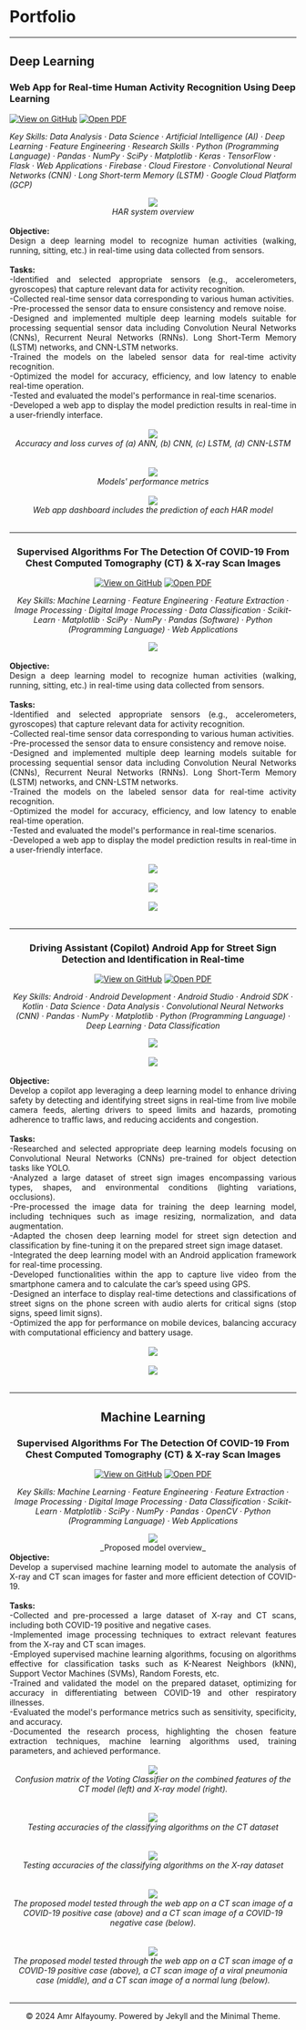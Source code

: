 # Portfolio
---

## Deep Learning

### Web App for Real-time Human Activity Recognition Using Deep Learning <br>

[![View on GitHub](https://img.shields.io/badge/GitHub-View_on_GitHub-blue?logo=GitHub)](https://github.com/alfayoumy/NUHARIPS)
[![Open PDF](https://img.shields.io/badge/PDF-Read%20PDF-red?logo=adobe-acrobat-reader)](/pdf/GP.pdf)

_Key Skills: Data Analysis · Data Science · Artificial Intelligence (AI) · Deep Learning · Feature Engineering · Research Skills · Python (Programming Language) · Pandas · NumPy · SciPy · Matplotlib · Keras · TensorFlow · Flask · Web Applications · Firebase · Cloud Firestore · Convolutional Neural Networks (CNN) · Long Short-term Memory (LSTM) · Google Cloud Platform (GCP)_
<br>
<center><img src="images/HARDiagram.png"/></center>
<center><i>HAR system overview</i><center>
<br>
<div style="text-align: justify">
<b>Objective:</b>
<br>
Design a deep learning model to recognize human activities (walking, running, sitting, etc.) in real-time using data collected from sensors.<br>
<br>
<b>Tasks:</b>
<br>
-Identified and selected appropriate sensors (e.g., accelerometers, gyroscopes) that capture relevant data for activity recognition.<br>
-Collected real-time sensor data corresponding to various human activities.<br>
-Pre-processed the sensor data to ensure consistency and remove noise.<br>
-Designed and implemented multiple deep learning models suitable for processing sequential sensor data including Convolution Neural Networks (CNNs), Recurrent Neural Networks (RNNs). Long Short-Term Memory (LSTM) networks, and CNN-LSTM networks.<br>
-Trained the models on the labeled sensor data for real-time activity recognition.<br>
-Optimized the model for accuracy, efficiency, and low latency to enable real-time operation.<br>
-Tested and evaluated the model's performance in real-time scenarios.<br>
-Developed a web app to display the model prediction results in real-time in a user-friendly interface.<br>
</div>
<br>
<center><img src="images/GPHAR.jpg"/></center>
<center><i>Accuracy and loss curves of (a) ANN, (b) CNN, (c) LSTM, (d) CNN-LSTM</i><center>
<br><br>
<center><img src="images/HARResults.jpg"/></center>
<center><i>Models' performance metrics</i><center>
<br>
<center><img src="images/HAR.jpg"/></center>
<center><i>Web app dashboard includes the prediction of each HAR model</i><center>
<br>

---
### Supervised Algorithms For The Detection Of COVID-19 From Chest Computed Tomography (CT) & X-ray Scan Images <br>

[![View on GitHub](https://img.shields.io/badge/GitHub-View_on_GitHub-blue?logo=GitHub)](https://github.com/alfayoumy/COVID19-Detection)
[![Open PDF](https://img.shields.io/badge/PDF-Read%20PDF-red?logo=adobe-acrobat-reader)](https://www.researchgate.net/publication/350588424_Supervised_Algorithms_for_the_Detection_of_COVID-19_from_Chest_Scan_Images)

_Key Skills: Machine Learning · Feature Engineering · Feature Extraction · Image Processing · Digital Image Processing · Data Classification · Scikit-Learn · Matplotlib · SciPy · NumPy · Pandas (Software) · Python (Programming Language) · Web Applications_
<br>
<center><img src="images/HARDiagram.png"/></center>
<br>
<div style="text-align: justify">
<b>Objective:</b>
<br>
Design a deep learning model to recognize human activities (walking, running, sitting, etc.) in real-time using data collected from sensors.<br>
<br>
<b>Tasks:</b>
<br>
-Identified and selected appropriate sensors (e.g., accelerometers, gyroscopes) that capture relevant data for activity recognition.<br>
-Collected real-time sensor data corresponding to various human activities.<br>
-Pre-processed the sensor data to ensure consistency and remove noise.<br>
-Designed and implemented multiple deep learning models suitable for processing sequential sensor data including Convolution Neural Networks (CNNs), Recurrent Neural Networks (RNNs). Long Short-Term Memory (LSTM) networks, and CNN-LSTM networks.<br>
-Trained the models on the labeled sensor data for real-time activity recognition.<br>
-Optimized the model for accuracy, efficiency, and low latency to enable real-time operation.<br>
-Tested and evaluated the model's performance in real-time scenarios.<br>
-Developed a web app to display the model prediction results in real-time in a user-friendly interface.<br>
</div>
<br>
<center><img src="images/GPHAR.jpg"/></center>
<br>
<center><img src="images/HARResults.jpg"/></center>
<br>
<center><img src="images/HAR.jpg"/></center>
<br>

---
### Driving Assistant (Copilot) Android App for Street Sign Detection and Identification in Real-time <br>

[![View on GitHub](https://img.shields.io/badge/GitHub-View_on_GitHub-blue?logo=GitHub)](https://github.com/alfayoumy/copilot)
[![Open PDF](https://img.shields.io/badge/PDF-Read%20PDF-red?logo=adobe-acrobat-reader)](/pdf/Copilot.pdf)

_Key Skills: Android · Android Development · Android Studio · Android SDK · Kotlin · Data Science · Data Analysis · Convolutional Neural Networks (CNN) · Pandas · NumPy · Matplotlib · Python (Programming Language) · Deep Learning · Data Classification_
<br>
<center><img src="images/copilot.png"/></center>
<br>
<center><img src="images/copilot2.png"/></center>
<br>
<div style="text-align: justify">
<b>Objective:</b>
<br>
Develop a copilot app leveraging a deep learning model to enhance driving safety by detecting and identifying street signs in real-time from live mobile camera feeds, alerting drivers to speed limits and hazards, promoting adherence to traffic laws, and reducing accidents and congestion.<br>
<br>
<b>Tasks:</b>
<br>
-Researched and selected appropriate deep learning models focusing on Convolutional Neural Networks (CNNs) pre-trained for object detection tasks like YOLO.<br>
-Analyzed a large dataset of street sign images encompassing various types, shapes, and environmental conditions (lighting variations, occlusions).<br>
-Pre-processed the image data for training the deep learning model, including techniques such as image resizing, normalization, and data augmentation.<br>
-Adapted the chosen deep learning model for street sign detection and classification by fine-tuning it on the prepared street sign image dataset.<br>
-Integrated the deep learning model with an Android application framework for real-time processing.<br>
-Developed functionalities within the app to capture live video from the smartphone camera and to calculate the car’s speed using GPS.<br>
-Designed an interface to display real-time detections and classifications of street signs on the phone screen with audio alerts for critical signs (stop signs, speed limit signs).<br>
-Optimized the app for performance on mobile devices, balancing accuracy with computational efficiency and battery usage.<br>
</div>
<br>
<center><img src="images/copilot3.png"/></center>
<br>
<center><img src="images/copilot5.png"/></center>
<br>

---
## Machine Learning

### Supervised Algorithms For The Detection Of COVID-19 From Chest Computed Tomography (CT) & X-ray Scan Images <br>

[![View on GitHub](https://img.shields.io/badge/GitHub-View_on_GitHub-blue?logo=GitHub)](https://github.com/alfayoumy/COVID19-Detection)
[![Open PDF](https://img.shields.io/badge/PDF-Read%20PDF-red?logo=adobe-acrobat-reader)](https://www.researchgate.net/publication/350588424_Supervised_Algorithms_for_the_Detection_of_COVID-19_from_Chest_Scan_Images)

_Key Skills: Machine Learning · Feature Engineering · Feature Extraction · Image Processing · Digital Image Processing · Data Classification · Scikit-Learn · Matplotlib · SciPy · NumPy · Pandas · OpenCV · Python (Programming Language) · Web Applications_
<br>
<center><img src="images/covid.png"/></center>
_Proposed model overview_
<br>
<div style="text-align: justify">
<b>Objective:</b>
<br>
 Develop a supervised machine learning model to automate the analysis of X-ray and CT scan images for faster and more efficient detection of COVID-19.<br>
<br>
<b>Tasks:</b>
<br>
-Collected and pre-processed a large dataset of X-ray and CT scans, including both COVID-19 positive and negative cases.<br>
-Implemented image processing techniques to extract relevant features from the X-ray and CT scan images.<br>
-Employed supervised machine learning algorithms, focusing on algorithms effective for classification tasks such as K-Nearest Neighbors (kNN), Support Vector Machines (SVMs), Random Forests, etc.<br>
-Trained and validated the model on the prepared dataset, optimizing for accuracy in differentiating between COVID-19 and other respiratory illnesses.<br>
-Evaluated the model's performance metrics such as sensitivity, specificity, and accuracy.<br>
-Documented the research process, highlighting the chosen feature extraction techniques, machine learning algorithms used, training parameters, and achieved performance.<br>
</div>
<br>
<center><img src="images/covid1.jpg"/></center>
<center><i>Confusion matrix of the Voting Classifier on the combined features of the CT model (left) and X-ray model (right).</i></center>
<br><br>
<center><img src="images/covid3.png"/></center>
<center><i>Testing accuracies of the classifying algorithms on the CT dataset</i></center>
<br><br>
<center><img src="images/covid4.png"/></center>
<center><i>Testing accuracies of the classifying algorithms on the X-ray dataset</i></center>
<br><br>
<center><img src="images/covid5.jpg"/></center>
<center><i>The proposed model tested through the web app on a CT scan image of a COVID-19 positive case (above) and a CT scan image of a COVID-19 negative case (below).</i></center>
<br><br>
<center><img src="images/covid6.jpg"/></center>
<center><i>The proposed model tested through the web app on a CT scan image of a COVID-19 positive case (above), a CT scan image of a viral pneumonia case (middle), and a CT scan image of a normal lung (below).</i></center>
<br>

---


<center>© 2024 Amr Alfayoumy. Powered by Jekyll and the Minimal Theme.</center>